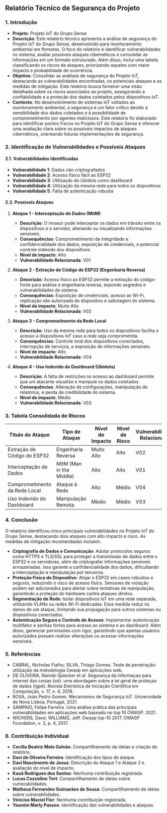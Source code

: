 ## **Relatório Técnico de Segurança do Projeto**  

### **1. Introdução**  

- **Projeto**: Projeto IoT do Grupo Sense  
- **Descrição**: Este relatório técnico apresenta a análise de segurança do Projeto IoT do Grupo Sense, desenvolvido para monitoramento ambiental em florestas. O foco do relatório é identificar vulnerabilidades no sistema, avaliar possíveis ataques cibernéticos e consolidar as informações em um formato estruturado. Além disso, inclui uma tabela classificando os riscos de ataques, priorizando aqueles com maior impacto e probabilidade de ocorrência.  
- **Objetivo**: Consolidar as análises de segurança do Projeto IoT, destacando as vulnerabilidades encontradas, os potenciais ataques e as medidas de mitigação. Este relatório busca fornecer uma visão detalhada sobre os riscos associados ao projeto, assegurando a confiabilidade e a proteção dos dados coletados pelos dispositivos IoT.  
- **Contexto**: No desenvolvimento de sistemas IoT voltados ao monitoramento ambiental, a segurança é um fator crítico devido à sensibilidade dos dados coletados e à possibilidade de comprometimento por agentes maliciosos. Este relatório foi elaborado para identificar pontos fracos no Projeto IoT do Grupo Sense e oferecer uma avaliação clara sobre os possíveis impactos de ataques cibernéticos, orientando futuras implementações de segurança.  

### **2. Identificação de Vulnerabilidades e Possíveis Ataques**  

#### **2.1. Vulnerabilidades Identificadas**  
- **Vulnerabilidade 1**: Dados não criptografados  
- **Vulnerabilidade 2**: Acesso físico fácil ao ESP32  
- **Vulnerabilidade 3**: Utilização do Ubidots como dashboard  
- **Vulnerabilidade 4**: Utilização da mesma rede para todos os dispositivos  
- **Vulnerabilidade 5**: Falta de autenticação robusta  

#### **2.2. Possíveis Ataques**  

1. **Ataque 1 - Interceptação de Dados (MitM)**  
   - **Descrição**: O invasor pode interceptar os dados em trânsito entre os dispositivos e o servidor, alterando ou visualizando informações sensíveis.  
   - **Consequências**: Comprometimento da integridade e confidencialidade dos dados, exposição de credenciais, e potencial controle indevido dos dispositivos.  
   - **Nível de impacto**: Alto  
   - **Vulnerabilidade Relacionada**: V01  

2. **Ataque 2 - Extração de Código do ESP32 (Engenharia Reversa)**  
   - **Descrição**: Acesso físico ao ESP32 permite a extração do código-fonte para análise e engenharia reversa, expondo segredos e vulnerabilidades do sistema.  
   - **Consequências**: Exposição de credenciais, acesso ao Wi-Fi, replicação não autorizada do dispositivo e sabotagem do sistema.  
   - **Nível de impacto**: Muito Alto  
   - **Vulnerabilidade Relacionada**: V02  

3. **Ataque 3 - Comprometimento da Rede Local**  
   - **Descrição**: Uso da mesma rede para todos os dispositivos facilita o acesso a dispositivos IoT caso a rede seja comprometida.  
   - **Consequências**: Controle total dos dispositivos conectados, interrupção de serviços, e exposição de informações sensíveis.  
   - **Nível de impacto**: Alto  
   - **Vulnerabilidade Relacionada**: V04  

4. **Ataque 4 - Uso Indevido do Dashboard (Ubidots)**  
   - **Descrição**: A falta de restrições no acesso ao dashboard permite que um atacante visualize e manipule os dados coletados.  
   - **Consequências**: Alteração de configurações, manipulação de relatórios, e perda de credibilidade do sistema.  
   - **Nível de impacto**: Médio  
   - **Vulnerabilidade Relacionada**: V03  

### **3. Tabela Consolidada de Riscos**  

| **Título do Ataque**               | **Tipo de Ataque**              | **Nível de Impacto** | **Nível de Risco** | **Vulnerabilidade Relacionada** |  
|------------------------------------|---------------------------------|----------------------|--------------------|---------------------------------|  
| Extração de Código do ESP32        | Engenharia Reversa              | Muito Alto           | Alto               | V02                             |  
| Interceptação de Dados             | MitM (Man in the Middle)        | Alto                 | Alto               | V01                             |  
| Comprometimento da Rede Local      | Ataque à Rede                   | Alto                 | Médio              | V04                             |  
| Uso Indevido do Dashboard          | Manipulação Remota              | Médio                | Médio              | V03                             |  

### **4. Conclusão**  
O relatório identificou cinco principais vulnerabilidades no Projeto IoT do Grupo Sense, destacando dois ataques com alto impacto e risco. As medidas de mitigação recomendadas incluem:  
- **Criptografia de Dados e Comunicação**: Adotar protocolos seguros como HTTPS e TLS/SSL para proteger a transmissão de dados entre o ESP32 e os servidores, além de criptografar informações sensíveis armazenadas. Isso garante a confidencialidade dos dados, dificultando a interceptação e manipulação por terceiros.  
- **Proteção Física do Dispositivo**: Alojar o ESP32 em cases robustos e seguros, reduzindo o risco de acesso físico. Sensores de violação podem ser adicionados para alertar sobre tentativas de manipulação, garantindo a proteção do hardware contra ataques diretos.  
- **Segmentação de Rede**: Isolar dispositivos IoT em uma rede separada, utilizando VLANs ou redes Wi-Fi dedicadas. Essa medida reduz os danos de um ataque, limitando sua propagação para outros sistemas ou dispositivos conectados.  
- **Autenticação Segura e Controle de Acesso**: Implementar autenticação multifator e senhas fortes para acesso ao sistema e ao dashboard. Além disso, gerenciar permissões com rigor, garantindo que apenas usuários autorizados possam realizar alterações ou acessar informações sensíveis.   

### **5. Referências**  
- CABRAL, Nicholas Fialho; SILVA, Thiago Gomes. Teste de penetração: utilização da metodologia Owasp em aplicações web.
- DE OLIVEIRA, Nairobi Spiecker et al. Segurança da informaçao para internet das coisas (iot): uma abordagem sobre a lei geral de proteçao de dados (lgpd). Revista Eletrônica de Iniciação Científica em Computação, v. 17, n. 4, 2019.
- ROSA, João Pedro Gomes. Mecanismos de Segurança IoT. Universidade de Nova Lisboa, Portugal, 2021.
- SAMPAIO, Felipe Ferreira. Uma análise prática das principais vulnerabilidades em aplicações web baseado no top 10 OWASP. 2021.
- WICHERS, Dave; WILLIAMS, Jeff. Owasp top-10 2017. OWASP Foundation, v. 3, p. 4, 2017.

### **6. Contribuição Individual**  

- **Cecília Beatriz Melo Galvão**: Compartilhamento de ideias e criação do relatório.  
- **Davi de Oliveira Ferreira**: Identificação dos tipos de ataque.  
- **Davi Nascimento de Jesus**: Descrição do Ataque 1 e Ataque 2 e avaliação do nível de impacto.  
- **Kauã Rodrigues dos Santos**: Nenhuma contribuição registrada.  
- **Lucas Cozzolino Tort**: Compartilhamento de ideias sobre vulnerabilidades.  
- **Matheus Fernandes Guimarães de Sousa**: Compartilhamento de ideias sobre vulnerabilidades.  
- **Vinicius Maciel Flor**: Nenhuma contribuição registrada.  
- **Yasmim Marly Passos**: Identificação das vulnerabilidades e ataques.  
